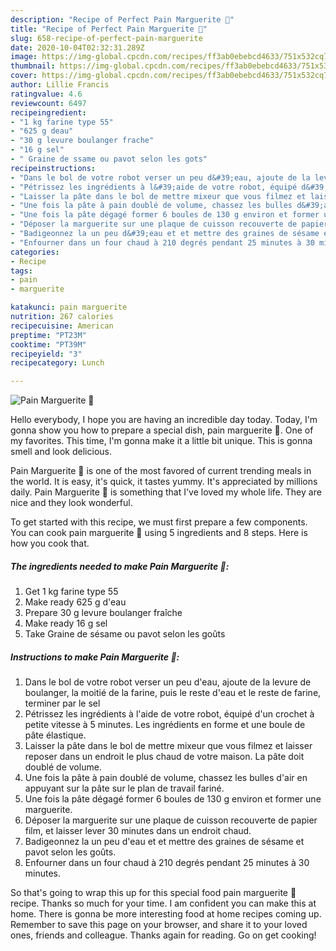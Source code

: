 ```yaml
---
description: "Recipe of Perfect Pain Marguerite 🌼"
title: "Recipe of Perfect Pain Marguerite 🌼"
slug: 658-recipe-of-perfect-pain-marguerite
date: 2020-10-04T02:32:31.289Z
image: https://img-global.cpcdn.com/recipes/ff3ab0ebebcd4633/751x532cq70/pain-marguerite-🌼-photo-principale-de-la-recette.jpg
thumbnail: https://img-global.cpcdn.com/recipes/ff3ab0ebebcd4633/751x532cq70/pain-marguerite-🌼-photo-principale-de-la-recette.jpg
cover: https://img-global.cpcdn.com/recipes/ff3ab0ebebcd4633/751x532cq70/pain-marguerite-🌼-photo-principale-de-la-recette.jpg
author: Lillie Francis
ratingvalue: 4.6
reviewcount: 6497
recipeingredient:
- "1 kg farine type 55"
- "625 g deau"
- "30 g levure boulanger frache"
- "16 g sel"
- " Graine de ssame ou pavot selon les gots"
recipeinstructions:
- "Dans le bol de votre robot verser un peu d&#39;eau, ajoute de la levure de boulanger, la moitié de la farine, puis le reste d&#39;eau et le reste de farine, terminer par le sel"
- "Pétrissez les ingrédients à l&#39;aide de votre robot, équipé d&#39;un crochet à petite vitesse à 5 minutes. Les ingrédients en forme et une boule de pâte élastique."
- "Laisser la pâte dans le bol de mettre mixeur que vous filmez et laisser reposer dans un endroit le plus chaud de votre maison. La pâte doit doublé de volume."
- "Une fois la pâte à pain doublé de volume, chassez les bulles d&#39;air en appuyant sur la pâte sur le plan de travail fariné."
- "Une fois la pâte dégagé former 6 boules de 130 g environ et former une marguerite."
- "Déposer la marguerite sur une plaque de cuisson recouverte de papier film, et laisser lever 30 minutes dans un endroit chaud."
- "Badigeonnez la un peu d&#39;eau et et mettre des graines de sésame et pavot selon les goûts."
- "Enfourner dans un four chaud à 210 degrés pendant 25 minutes à 30 minutes."
categories:
- Recipe
tags:
- pain
- marguerite

katakunci: pain marguerite 
nutrition: 267 calories
recipecuisine: American
preptime: "PT23M"
cooktime: "PT39M"
recipeyield: "3"
recipecategory: Lunch

---
```



![Pain Marguerite 🌼](https://img-global.cpcdn.com/recipes/ff3ab0ebebcd4633/751x532cq70/pain-marguerite-🌼-photo-principale-de-la-recette.jpg)

Hello everybody, I hope you are having an incredible day today. Today, I'm gonna show you how to prepare a special dish, pain marguerite 🌼. One of my favorites. This time, I'm gonna make it a little bit unique. This is gonna smell and look delicious.

Pain Marguerite 🌼 is one of the most favored of current trending meals in the world. It is easy, it's quick, it tastes yummy. It's appreciated by millions daily. Pain Marguerite 🌼 is something that I've loved my whole life. They are nice and they look wonderful.




To get started with this recipe, we must first prepare a few components. You can cook pain marguerite 🌼 using 5 ingredients and 8 steps. Here is how you cook that.

<!--inarticleads1-->

##### The ingredients needed to make Pain Marguerite 🌼:

1. Get 1 kg farine type 55
1. Make ready 625 g d&#39;eau
1. Prepare 30 g levure boulanger fraîche
1. Make ready 16 g sel
1. Take  Graine de sésame ou pavot selon les goûts




<!--inarticleads2-->

##### Instructions to make Pain Marguerite 🌼:

1. Dans le bol de votre robot verser un peu d&#39;eau, ajoute de la levure de boulanger, la moitié de la farine, puis le reste d&#39;eau et le reste de farine, terminer par le sel
1. Pétrissez les ingrédients à l&#39;aide de votre robot, équipé d&#39;un crochet à petite vitesse à 5 minutes. Les ingrédients en forme et une boule de pâte élastique.
1. Laisser la pâte dans le bol de mettre mixeur que vous filmez et laisser reposer dans un endroit le plus chaud de votre maison. La pâte doit doublé de volume.
1. Une fois la pâte à pain doublé de volume, chassez les bulles d&#39;air en appuyant sur la pâte sur le plan de travail fariné.
1. Une fois la pâte dégagé former 6 boules de 130 g environ et former une marguerite.
1. Déposer la marguerite sur une plaque de cuisson recouverte de papier film, et laisser lever 30 minutes dans un endroit chaud.
1. Badigeonnez la un peu d&#39;eau et et mettre des graines de sésame et pavot selon les goûts.
1. Enfourner dans un four chaud à 210 degrés pendant 25 minutes à 30 minutes.




So that's going to wrap this up for this special food pain marguerite 🌼 recipe. Thanks so much for your time. I am confident you can make this at home. There is gonna be more interesting food at home recipes coming up. Remember to save this page on your browser, and share it to your loved ones, friends and colleague. Thanks again for reading. Go on get cooking!
